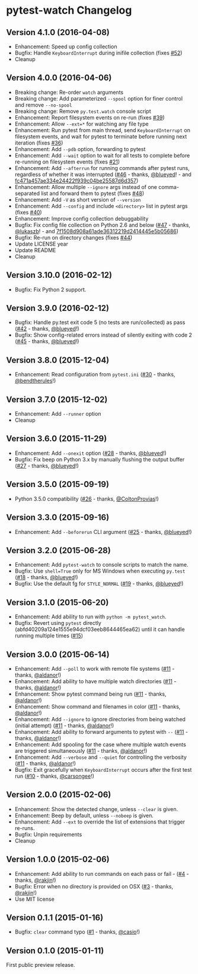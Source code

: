 pytest-watch Changelog
======================


Version 4.1.0 (2016-04-08)
--------------------------

- Enhancement: Speed up config collection
- Bugfix: Handle `KeyboardInterrupt` during inifile collection (fixes [#52](https://github.com/joeyespo/pytest-watch/issues/52))
- Cleanup


Version 4.0.0 (2016-04-06)
--------------------------

- Breaking change: Re-order `watch` arguments
- Breaking change: Add parameterized `--spool` option for finer control and remove `--no-spool`
- Breaking change: Remove `py.test.watch` console script
- Enhancement: Report filesystem events on re-run (fixes [#39](https://github.com/joeyespo/pytest-watch/issues/39))
- Enhancement: Allow `--ext=*` for watching any file type
- Enhancement: Run pytest from main thread, send `KeyboardInterrupt` on filesystem events, and wait for pytest to terminate before running next iteration (fixes [#36](https://github.com/joeyespo/pytest-watch/issues/36))
- Enhancement: Add `--pdb` option, forwarding to pytest
- Enhancement: Add `--wait` option to wait for all tests to complete before re-running on filesystem events (fixes [#21](https://github.com/joeyespo/pytest-watch/issues/21))
- Enhancement: Add `--afterrun` for running commands after pytest runs, regardless of whether it was interrupted ([#46](https://github.com/joeyespo/pytest-watch/pull/46) - thanks, [@blueyed][]! - and [fc471a457ae334e24422f939c04be25587d6d357](https://github.com/joeyespo/pytest-watch/commit/fc471a457ae334e24422f939c04be25587d6d357))
- Enhancement: Allow multiple `--ignore` args instead of one comma-separated list and forward them to pytest (fixes [#48](https://github.com/joeyespo/pytest-watch/issues/48))
- Enhancement: Add `-V` as short version of `--version`
- Enhancement: Add `--config` and include `<directory>` list in pytest args (fixes [#40](https://github.com/joeyespo/pytest-watch/issues/40))
- Enhancement: Improve config collection debuggability
- Bugfix: Fix config file collection on Python 2.6 and below ([#47](https://github.com/joeyespo/pytest-watch/pull/47) - thanks, [@lukaszb][]! - and [7f1508d908a61ade36312219d2414445e5b05686](https://github.com/joeyespo/pytest-watch/commit/7f1508d908a61ade36312219d2414445e5b05686))
- Bugfix: Re-run on directory changes (fixes [#44](https://github.com/joeyespo/pytest-watch/issues/44))
- Update LICENSE year
- Update README
- Cleanup


Version 3.10.0 (2016-02-12)
---------------------------

- Bugfix: Fix Python 2 support.


Version 3.9.0 (2016-02-12)
--------------------------

- Bugfix: Handle py.test exit code 5 (no tests are run/collected) as pass ([#42](https://github.com/joeyespo/pytest-watch/pull/42) - thanks, [@blueyed][]!)
- Bugfix: Show config-related errors instead of silently exiting with code 2 ([#45](https://github.com/joeyespo/pytest-watch/pull/45) - thanks, [@blueyed][]!)


Version 3.8.0 (2015-12-04)
--------------------------

- Enhancement: Read configuration from `pytest.ini` ([#30](https://github.com/joeyespo/pytest-watch/pull/30) - thanks, [@bendtherules][]!)


Version 3.7.0 (2015-12-02)
--------------------------

- Enhancement: Add `--runner` option
- Cleanup


Version 3.6.0 (2015-11-29)
--------------------------

- Enhancement: Add `--onexit` option ([#28](https://github.com/joeyespo/pytest-watch/pull/28) - thanks, [@blueyed][]!)
- Bugfix: Fix beep on Python 3.x by manually flushing the output buffer ([#27](https://github.com/joeyespo/pytest-watch/pull/27) - thanks, [@blueyed][]!)


Version 3.5.0 (2015-09-19)
--------------------------

- Python 3.5.0 compatibility ([#26](https://github.com/joeyespo/pytest-watch/pull/26) - thanks, [@ColtonProvias][]!)


Version 3.3.0 (2015-09-16)
--------------------------

- Enhancement: Add `--beforerun` CLI argument ([#25](https://github.com/joeyespo/pytest-watch/pull/25) - thanks, [@blueyed][]!)


Version 3.2.0 (2015-06-28)
--------------------------

- Enhancement: Add `pytest-watch` to console scripts to match the name.
- Bugfix: Use `shell=True` only for MS Windows when executing `py.test` ([#18](https://github.com/joeyespo/pytest-watch/pull/18) - thanks, [@blueyed][]!)
- Bugfix: Use the default fg for `STYLE_NORMAL` ([#19](https://github.com/joeyespo/pytest-watch/pull/19) - thanks, [@blueyed][]!)


Version 3.1.0 (2015-06-20)
--------------------------

- Enhancement: Add ability to run with `python -m pytest_watch`.
- Bugfix: Revert using `pytest` directly (abfd40209a124e1555e94dcf03eeb8644465ea62) until it can handle running multiple times ([#15](https://github.com/joeyespo/pytest-watch/issues/15))


Version 3.0.0 (2015-06-14)
--------------------------

- Enhancement: Add `--poll` to work with remote file systems ([#11](https://github.com/joeyespo/pytest-watch/pull/11) - thanks, [@aldanor][]!)
- Enhancement: Add ability to have multiple watch directories ([#11](https://github.com/joeyespo/pytest-watch/pull/11) - thanks, [@aldanor][]!)
- Enhancement: Show pytest command being run ([#11](https://github.com/joeyespo/pytest-watch/pull/11) - thanks, [@aldanor][]!)
- Enhancement: Show command and filenames in color ([#11](https://github.com/joeyespo/pytest-watch/pull/11) - thanks, [@aldanor][]!)
- Enhancement: Add `--ignore` to ignore directories from being watched (initial attempt) ([#11](https://github.com/joeyespo/pytest-watch/pull/11) - thanks, [@aldanor][]!)
- Enhancement: Add ability to forward arguments to pytest with `--` ([#11](https://github.com/joeyespo/pytest-watch/pull/11) - thanks, [@aldanor][]!)
- Enhancement: Add spooling for the case where multiple watch events are triggered simultaneously ([#11](https://github.com/joeyespo/pytest-watch/pull/11) - thanks, [@aldanor][]!)
- Enhancement: Add `--verbose` and `--quiet` for controlling the verbosity ([#11](https://github.com/joeyespo/pytest-watch/pull/11) - thanks, [@aldanor][]!)
- Bugfix: Exit gracefully when `KeyboardInterrupt` occurs after the first test run ([#10](https://github.com/joeyespo/pytest-watch/pull/10) - thanks, [@carsongee][]!)


Version 2.0.0 (2015-02-06)
--------------------------

- Enhancement: Show the detected change, unless `--clear` is given.
- Enhancement: Beep by default, unless `--nobeep` is given.
- Enhancement: Add `--ext` to override the list of extensions that trigger re-runs.
- Bugfix: Unpin requirements
- Cleanup


Version 1.0.0 (2015-02-06)
--------------------------

- Enhancement: Add ability to run commands on each pass or fail - ([#4](https://github.com/joeyespo/pytest-watch/pull/4) - thanks, [@rakjin][]!)
- Bugfix: Error when no directory is provided on OSX ([#3](https://github.com/joeyespo/pytest-watch/pull/3) - thanks, [@rakjin][]!)
- Use MIT license


Version 0.1.1 (2015-01-16)
--------------------------

- Bugfix: `clear` command typo ([#1](https://github.com/joeyespo/pytest-watch/pull/1) - thanks, [@casio][]!)


Version 0.1.0 (2015-01-11)
--------------------------

First public preview release.


[@casio]: https://github.com/casio
[@rakjin]: https://github.com/rakjin
[@carsongee]: https://github.com/carsongee
[@aldanor]: https://github.com/aldanor
[@blueyed]: https://github.com/blueyed
[@ColtonProvias]: https://github.com/ColtonProvias
[@bendtherules]: https://github.com/bendtherules
[@lukaszb]: https://github.com/lukaszb
